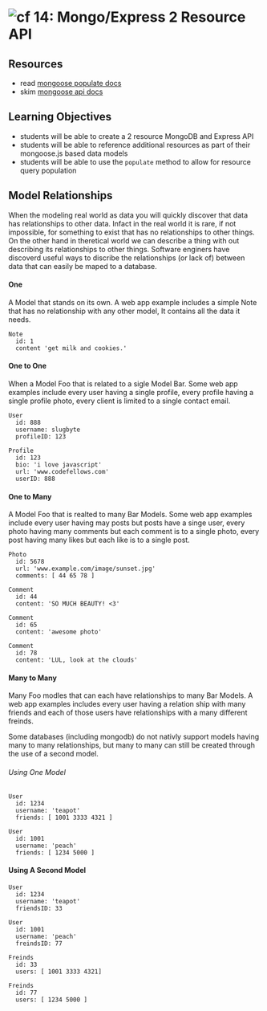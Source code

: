 ![cf](http://i.imgur.com/7v5ASc8.png) 14: Mongo/Express 2 Resource API
===

## Resources
* read [mongoose populate docs](http://mongoosejs.com/docs/populate.html)
* skim [mongoose api docs](http://mongoosejs.com/docs/api.html)

## Learning Objectives
* students will be able to create a 2 resource MongoDB and Express API
* students will be able to reference additional resources as part of their mongoose.js based data models
* students will be able to use the `populate` method to allow for resource query population

## Model Relationships
When the modeling real world as data you will quickly discover that data has relationships to other data. Infact in the real world it is rare, if not impossible, for something to exist that has no relationships to other things. On the other hand in theretical world we can describe a thing with out describing its relationships to other things. Software enginers have discoverd useful ways to discribe the relationships (or lack of) between data that can easily be maped to a database. 

#### One 
A Model that stands on its own. A web app example includes a simple Note that has no relationship with any other model, It contains all the data it needs.

```
Note
  id: 1
  content 'get milk and cookies.'
```

#### One to One
When a Model Foo that is related to a sigle Model Bar. Some web app examples include every user having a single profile, every profile having a single profile photo, every client is limited to a single contact email. 

```
User 
  id: 888
  username: slugbyte
  profileID: 123

Profile 
  id: 123
  bio: 'i love javascript'
  url: 'www.codefellows.com'
  userID: 888
```

#### One to Many
A Model Foo that is realted to many Bar Models. Some web app examples include every user having may posts but posts have a singe user, every photo having many comments but each comment is to a single photo, every post having many likes but each like is to a single post.

```
Photo
  id: 5678
  url: 'www.example.com/image/sunset.jpg'
  comments: [ 44 65 78 ]

Comment
  id: 44
  content: 'SO MUCH BEAUTY! <3'

Comment
  id: 65
  content: 'awesome photo'
  
Comment
  id: 78
  content: 'LUL, look at the clouds'
```
  
  
#### Many to Many
Many Foo modles that can each have relationships to many Bar Models. A web app examples includes every user having a relation ship with many friends and each of those users have relationships with a many different freinds. 

Some databases (including mongodb) do not nativly support models having many to many relationships, but many to many can still be created through the use of a second model.

###### Using One Model
```
User 
  id: 1234
  username: 'teapot'
  friends: [ 1001 3333 4321 ]

User 
  id: 1001
  username: 'peach'
  friends: [ 1234 5000 ]
```

#### Using A Second Model
```
User 
  id: 1234
  username: 'teapot'
  friendsID: 33

User 
  id: 1001
  username: 'peach'
  freindsID: 77
  
Freinds
  id: 33
  users: [ 1001 3333 4321]

Freinds
  id: 77
  users: [ 1234 5000 ]
```
